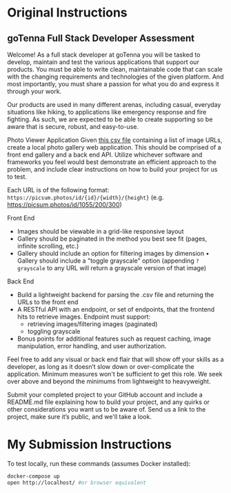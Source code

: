 # Original Instructions

## goTenna Full Stack Developer Assessment
Welcome! As a full stack developer at goTenna you will be tasked to develop, maintain and test the various applications that support our products. You must be able to write clean, maintainable code that can scale with the changing requirements and technologies of the given platform. And most importantly, you must share a passion for what you do and express it through your work.

Our products are used in many different arenas, including casual, everyday situations like hiking, to applications like emergency response and fire fighting. As such, we are expected to be able to create supporting so be aware that is secure, robust, and easy-to-use.

Photo Viewer Application
Given [this csv file](https://pastebin.com/BmA8B0tY) containing a list of image URLs, create a local photo gallery web application. This should be comprised of a front end gallery and a back end API. Utilize whichever software and frameworks you feel would best demonstrate an efficient approach to the problem, and include clear instructions on how to build your project for us to test.

Each URL is of the following format: `https://picsum.photos/id/{id}/{width}/{height}` (e.g. https://picsum.photos/id/1055/200/300)

Front End
* Images should be viewable in a grid-like responsive layout
* Gallery should be paginated in the method you best see fit (pages, infinite scrolling, etc.)
* Gallery should include an option for filtering images by dimension
• Gallery should include a "toggle grayscale" option (appending `?grayscale` to any URL will return a grayscale version of that image)

Back End
* Build a lightweight backend for parsing the .csv file and returning the URLs to the front end
* A RESTful API with an endpoint, or set of endpoints, that the frontend hits to retrieve images. Endpoint must support:
  * retrieving images/filtering images (paginated)
  * toggling grayscale
* Bonus points for additional features such as request caching, image manipulation, error handling, and user authorization.

Feel free to add any visual or back end flair that will show off your skills as a developer, as long as it doesn’t slow down or over-complicate the application. Minimum measures won't be sufficient to get this role. We seek over above and beyond the minimums from lightweight to heavyweight.

Submit your completed project to your GitHub account and include a README.md file explaining how to build your project, and any quirks or other considerations you want us to be aware of. Send us a link to the project, make sure it’s public, and we'll take a look.

# My Submission Instructions
To test locally, run these commands (assumes Docker installed):

```sh
docker-compose up
open http://localhost/ #or browser equivalent
```

